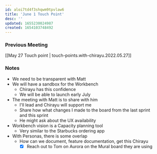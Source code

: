 ```yaml
---
id: aloi7td4f3shqwm9tpvlaw6
title: 'June 1 Touch Point'
desc: ''
updated: 1655230024987
created: 1654103748492
---
```


### Previous Meeting

[[May 27 Touch point | touch-points.with-chirayu.2022.05.27]]

### Notes

- We need to be transparent with Matt
- We will have a sandbox for the Workbench
  - Chirayu has this confidence
  - We will be able to launch early July
- The meeting with Matt is to share with him
  - I'll lead and Chirayu will support me
  - Share how what changes I made to the board from the last sprint and this sprint
  - He might ask about the UX availability
- Workbench vision is a Capacity planning tool
  - Very similar to the Starbucks ordering app
- With Personas, there is some overlap
  - How can we document, feature documentation, get this Chirayu
    - [x] Reach out to Tom on Aurora on the Mural board they are using